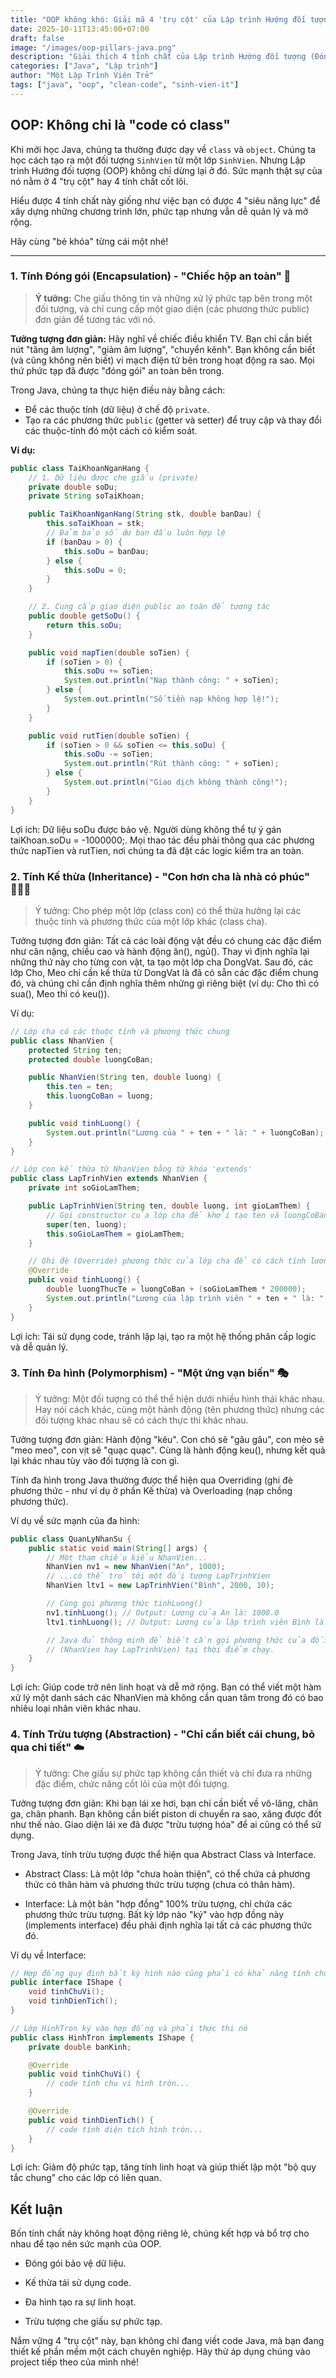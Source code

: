 ```yaml
---
title: "OOP không khó: Giải mã 4 'trụ cột' của Lập trình Hướng đối tượng trong Java"
date: 2025-10-11T13:45:00+07:00
draft: false
image: "/images/oop-pillars-java.png"
description: "Giải thích 4 tính chất của Lập trình Hướng đối tượng (Đóng gói, Kế thừa, Đa hình, Trừu tượng) bằng ví dụ Java siêu đơn giản cho sinh viên."
categories: ["Java", "Lập trình"]
author: "Một Lập Trình Viên Trẻ"
tags: ["java", "oop", "clean-code", "sinh-vien-it"]
---
```


## OOP: Không chỉ là "code có class"

Khi mới học Java, chúng ta thường được dạy về `class` và `object`. Chúng ta học cách tạo ra một đối tượng `SinhVien` từ một lớp `SinhVien`. Nhưng Lập trình Hướng đối tượng (OOP) không chỉ dừng lại ở đó. Sức mạnh thật sự của nó nằm ở 4 "trụ cột" hay 4 tính chất cốt lõi.

Hiểu được 4 tính chất này giống như việc bạn có được 4 "siêu năng lực" để xây dựng những chương trình lớn, phức tạp nhưng vẫn dễ quản lý và mở rộng.



Hãy cùng "bẻ khóa" từng cái một nhé!

---

### 1. Tính Đóng gói (Encapsulation) - "Chiếc hộp an toàn" 💊

> **Ý tưởng:** Che giấu thông tin và những xử lý phức tạp bên trong một đối tượng, và chỉ cung cấp một giao diện (các phương thức public) đơn giản để tương tác với nó.

**Tưởng tượng đơn giản:** Hãy nghĩ về chiếc điều khiển TV. Bạn chỉ cần biết nút "tăng âm lượng", "giảm âm lượng", "chuyển kênh". Bạn không cần biết (và cũng không nên biết) vi mạch điện tử bên trong hoạt động ra sao. Mọi thứ phức tạp đã được "đóng gói" an toàn bên trong.

Trong Java, chúng ta thực hiện điều này bằng cách:
-   Để các thuộc tính (dữ liệu) ở chế độ `private`.
-   Tạo ra các phương thức `public` (getter và setter) để truy cập và thay đổi các thuộc-tính đó một cách có kiểm soát.

**Ví dụ:**
```java
public class TaiKhoanNganHang {
    // 1. Dữ liệu được che giấu (private)
    private double soDu;
    private String soTaiKhoan;

    public TaiKhoanNganHang(String stk, double banDau) {
        this.soTaiKhoan = stk;
        // Đảm bảo số dư ban đầu luôn hợp lệ
        if (banDau > 0) {
            this.soDu = banDau;
        } else {
            this.soDu = 0;
        }
    }

    // 2. Cung cấp giao diện public an toàn để tương tác
    public double getSoDu() {
        return this.soDu;
    }

    public void napTien(double soTien) {
        if (soTien > 0) {
            this.soDu += soTien;
            System.out.println("Nạp thành công: " + soTien);
        } else {
            System.out.println("Số tiền nạp không hợp lệ!");
        }
    }

    public void rutTien(double soTien) {
        if (soTien > 0 && soTien <= this.soDu) {
            this.soDu -= soTien;
            System.out.println("Rút thành công: " + soTien);
        } else {
            System.out.println("Giao dịch không thành công!");
        }
    }
}
```
Lợi ích: Dữ liệu soDu được bảo vệ. Người dùng không thể tự ý gán taiKhoan.soDu = -1000000;. Mọi thao tác đều phải thông qua các phương thức napTien và rutTien, nơi chúng ta đã đặt các logic kiểm tra an toàn.

### 2. Tính Kế thừa (Inheritance) - "Con hơn cha là nhà có phúc" 👨‍👧‍👦
>Ý tưởng: Cho phép một lớp (class con) có thể thừa hưởng lại các thuộc tính và phương thức của một lớp khác (class cha).

Tưởng tượng đơn giản: Tất cả các loài động vật đều có chung các đặc điểm như cân nặng, chiều cao và hành động ăn(), ngủ(). Thay vì định nghĩa lại những thứ này cho từng con vật, ta tạo một lớp cha DongVat. Sau đó, các lớp Cho, Meo chỉ cần kế thừa từ DongVat là đã có sẵn các đặc điểm chung đó, và chúng chỉ cần định nghĩa thêm những gì riêng biệt (ví dụ: Cho thì có sua(), Meo thì có keu()).

Ví dụ:
```java
// Lớp cha có các thuộc tính và phương thức chung
public class NhanVien {
    protected String ten;
    protected double luongCoBan;

    public NhanVien(String ten, double luong) {
        this.ten = ten;
        this.luongCoBan = luong;
    }

    public void tinhLuong() {
        System.out.println("Lương của " + ten + " là: " + luongCoBan);
    }
}

// Lớp con kế thừa từ NhanVien bằng từ khóa 'extends'
public class LapTrinhVien extends NhanVien {
    private int soGioLamThem;

    public LapTrinhVien(String ten, double luong, int gioLamThem) {
        // Gọi constructor của lớp cha để khởi tạo ten và luongCoBan
        super(ten, luong);
        this.soGioLamThem = gioLamThem;
    }

    // Ghi đè (Override) phương thức của lớp cha để có cách tính lương riêng
    @Override
    public void tinhLuong() {
        double luongThucTe = luongCoBan + (soGioLamThem * 200000);
        System.out.println("Lương của lập trình viên " + ten + " là: " + luongThucTe);
    }
}
```
Lợi ích: Tái sử dụng code, tránh lặp lại, tạo ra một hệ thống phân cấp logic và dễ quản lý.

### 3. Tính Đa hình (Polymorphism) - "Một ứng vạn biến" 🎭
>Ý tưởng: Một đối tượng có thể thể hiện dưới nhiều hình thái khác nhau. Hay nói cách khác, cùng một hành động (tên phương thức) nhưng các đối tượng khác nhau sẽ có cách thực thi khác nhau.

Tưởng tượng đơn giản: Hành động "kêu". Con chó sẽ "gâu gâu", con mèo sẽ "meo meo", con vịt sẽ "quạc quạc". Cùng là hành động keu(), nhưng kết quả lại khác nhau tùy vào đối tượng là con gì.

Tính đa hình trong Java thường được thể hiện qua Overriding (ghi đè phương thức - như ví dụ ở phần Kế thừa) và Overloading (nạp chồng phương thức).

Ví dụ về sức mạnh của đa hình:
```java
public class QuanLyNhanSu {
    public static void main(String[] args) {
        // Một tham chiếu kiểu NhanVien...
        NhanVien nv1 = new NhanVien("An", 1000); 
        // ...có thể trỏ tới một đối tượng LapTrinhVien
        NhanVien ltv1 = new LapTrinhVien("Bình", 2000, 10);

        // Cùng gọi phương thức tinhLuong()
        nv1.tinhLuong(); // Output: Lương của An là: 1000.0
        ltv1.tinhLuong(); // Output: Lương của lập trình viên Bình là: 4000000.0

        // Java đủ thông minh để biết cần gọi phương thức của đối tượng nào
        // (NhanVien hay LapTrinhVien) tại thời điểm chạy.
    }
}
```
Lợi ích: Giúp code trở nên linh hoạt và dễ mở rộng. Bạn có thể viết một hàm xử lý một danh sách các NhanVien mà không cần quan tâm trong đó có bao nhiêu loại nhân viên khác nhau.

### 4. Tính Trừu tượng (Abstraction) - "Chỉ cần biết cái chung, bỏ qua chi tiết" ☁️
>Ý tưởng: Che giấu sự phức tạp không cần thiết và chỉ đưa ra những đặc điểm, chức năng cốt lõi của một đối tượng.

Tưởng tượng đơn giản: Khi bạn lái xe hơi, bạn chỉ cần biết về vô-lăng, chân ga, chân phanh. Bạn không cần biết piston di chuyển ra sao, xăng được đốt như thế nào. Giao diện lái xe đã được "trừu tượng hóa" để ai cũng có thể sử dụng.

Trong Java, tính trừu tượng được thể hiện qua Abstract Class và Interface.

- Abstract Class: Là một lớp "chưa hoàn thiện", có thể chứa cả phương thức có thân hàm và phương thức trừu tượng (chưa có thân hàm).

- Interface: Là một bản "hợp đồng" 100% trừu tượng, chỉ chứa các phương thức trừu tượng. Bất kỳ lớp nào "ký" vào hợp đồng này (implements interface) đều phải định nghĩa lại tất cả các phương thức đó.

Ví dụ về Interface:
```java
// Hợp đồng quy định bất kỳ hình nào cũng phải có khả năng tính chu vi và diện tích
public interface IShape {
    void tinhChuVi();
    void tinhDienTich();
}

// Lớp HinhTron ký vào hợp đồng và phải thực thi nó
public class HinhTron implements IShape {
    private double banKinh;

    @Override
    public void tinhChuVi() {
        // code tính chu vi hình tròn...
    }

    @Override
    public void tinhDienTich() {
        // code tính diện tích hình tròn...
    }
}
```
Lợi ích: Giảm độ phức tạp, tăng tính linh hoạt và giúp thiết lập một "bộ quy tắc chung" cho các lớp có liên quan.

## Kết luận

Bốn tính chất này không hoạt động riêng lẻ, chúng kết hợp và bổ trợ cho nhau để tạo nên sức mạnh của OOP.

- Đóng gói bảo vệ dữ liệu.

- Kế thừa tái sử dụng code.

- Đa hình tạo ra sự linh hoạt.

- Trừu tượng che giấu sự phức tạp.

Nắm vững 4 "trụ cột" này, bạn không chỉ đang viết code Java, mà bạn đang thiết kế phần mềm một cách chuyên nghiệp. Hãy thử áp dụng chúng vào project tiếp theo của mình nhé!